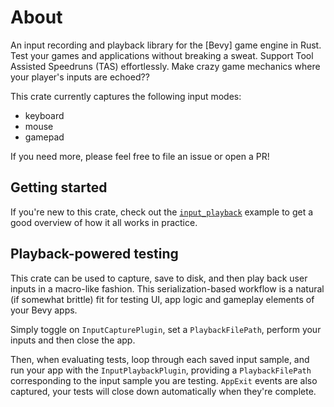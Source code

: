 # About

An input recording and playback library for the [Bevy] game engine in Rust.
Test your games and applications without breaking a sweat.
Support Tool Assisted Speedruns (TAS) effortlessly.
Make crazy game mechanics where your player's inputs are echoed??

This crate currently captures the following input modes:

- keyboard
- mouse
- gamepad

If you need more, please feel free to file an issue or open a PR!

## Getting started

If you're new to this crate, check out the [`input_playback`](./examples/input_playback.rs) example to get a good overview of how it all works in practice.

## Playback-powered testing

This crate can be used to capture, save to disk, and then play back user inputs in a macro-like fashion.
This serialization-based workflow is a natural (if somewhat brittle) fit for testing UI, app logic and gameplay elements of your Bevy apps.

Simply toggle on `InputCapturePlugin`, set a `PlaybackFilePath`, perform your inputs and then close the app.

Then, when evaluating tests, loop through each saved input sample, and run your app with the `InputPlaybackPlugin`, providing a `PlaybackFilePath` corresponding to the input sample you are testing.
`AppExit` events are also captured, your tests will close down automatically when they're complete.

